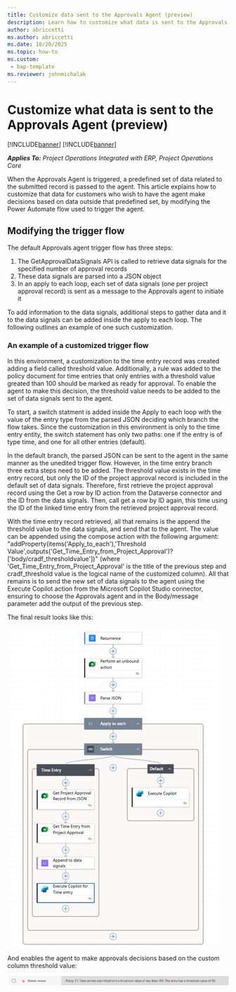```yaml
---
title: Customize data sent to the Approvals Agent (preview)
description: Learn how to customize what data is sent to the Approvals agent. 
author: abriccetti
ms.author: abriccetti
ms.date: 10/20/2025
ms.topic: how-to
ms.custom: 
 - bap-template
ms.reviewer: johnmichalak
---
```


# Customize what data is sent to the Approvals Agent (preview)

[!INCLUDE[banner](../includes/banner.md)]
[!INCLUDE[banner](../includes/preview-note.md)]

_**Applies To:** Project Operations Integrated with ERP, Project Operations Core_

When the Approvals Agent is triggered, a predefined set of data related to the submitted record is passed to the agent. This article explains how to customize that data for customers who wish to have the agent make decisions based on data outside that predefined set, by modifying the Power Automate flow used to trigger the agent.

## Modifying the trigger flow

The default Approvals agent trigger flow has three steps:

1. The GetApprovalDataSignals API is called to retrieve data signals for the specified number of approval records
2. These data signals are parsed into a JSON object
3. In an apply to each loop, each set of data signals (one per project approval record) is sent as a message to the Approvals agent to initiate it

To add information to the data signals, additional steps to gather data and it to the data signals can be added inside the apply to each loop. The following outlines an example of one such customization.

### An example of a customized trigger flow

In this environment, a customization to the time entry record was created adding a field called threshold value. Additionally, a rule was added to the policy document for time entries that only entries with a threshold value greated than 100 should be marked as ready for approval. To enable the agent to make this decision, the threshold value needs to be added to the set of data signals sent to the agent.

To start, a switch statment is added inside the Apply to each loop with the value of the entry type from the parsed JSON deciding which branch the flow takes. Since the customization in this environment is only to the time entry entity, the switch statement has only two paths: one if the entry is of type time, and one for all other entries (default). 

In the default branch, the parsed JSON can be sent to the agent in the same manner as the unedited trigger flow. However, in the time entry branch three extra steps need to be added. The threshold value exists in the time entry record, but only the ID of the project approval record is included in the default set of data signals. Therefore, first retrieve the project approval record using the Get a row by ID action from the Dataverse connector and the ID from the data signals. Then, call get a row by ID again, this time using the ID of the linked time entry from the retrieved project approval record.

With the time entry record retrieved, all that remains is the append the threshold value to the data signals, and send that to the agent. The value can be appended using the compose action with the following argument: "addProperty(items('Apply_to_each'),'Threshold Value',outputs('Get_Time_Entry_from_Project_Approval')?['body/cradf_thresholdvalue'])" (where 'Get_Time_Entry_from_Project_Approval' is the title of the previous step and cradf_threshold value is the logical name of the customized column). All that remains is to send the new set of data signals to the agent using the Execute Copilot action from the Microsoft Copilot Studio connector, ensuring to choose the Approvals agent and in the Body/message parameter add the output of the previous step.

The final result looks like this:

![Screenshot of a finished customization to the approvals agent trigger flow](media/customize_approvals_agent.png)

And enables the agent to make approvals decisions based on the custom column threshold value:

![An approval record which the agent has classified based on the custom data](media/customization_outcome.png)
